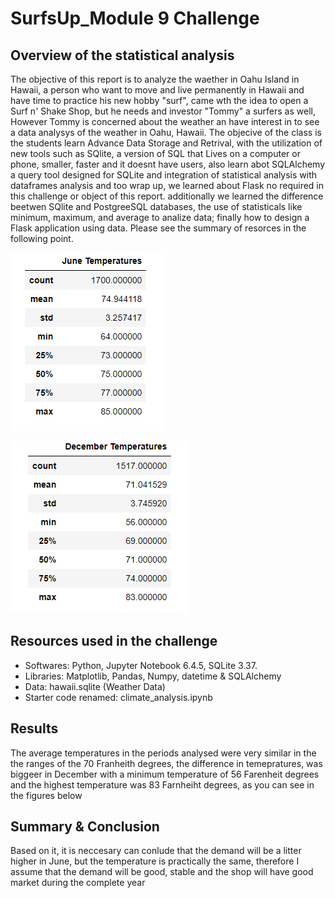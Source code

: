 # SurfsUp_Module 9 Challenge
##  Overview of the statistical analysis
The objective of this report is to analyze the waether in Oahu Island in Hawaii, a person who want to move and live permanently in Hawaii and have time to practice his new hobby "surf", came wth the idea to open a Surf n' Shake Shop, but he needs and investor "Tommy" a surfers as well, However Tommy is concerned about the weather an have interest in to see a data analysys of the weather in Oahu, Hawaii.
The objecive of the class is the students learn Advance Data Storage and Retrival, with the utilization of new tools such as SQlite, a version of SQL that Lives on a computer or phone, smaller, faster and it doesnt have users, also learn abot SQLAlchemy a query tool designed for SQLite and integration of statistical analysis with dataframes analysis and too wrap up, we learned about Flask no required in this challenge or object of this report. additionally we learned the difference beetwen SQlite and PostgreeSQL databases, the use of statisticals like minimum, maximum, and average to analize data; finally how to design a Flask application using data.
Please see the summary of resorces in the following point.

![This is and image](https://github.com/JJF1962/surfs_up/blob/main/Resources/Summary%20of%20statistics%20June.PNG)

![This is an image](https://github.com/JJF1962/surfs_up/blob/main/Resources/Summary%20of%20statistics%20December.PNG) 

##  Resources used in the challenge
* Softwares: Python, Jupyter Notebook 6.4.5, SQLite 3.37.
* Libraries: Matplotlib, Pandas, Numpy, datetime & SQLAlchemy
* Data: hawaii.sqlite (Weather Data)
* Starter code renamed: climate_analysis.ipynb
##  Results
The average temperatures in the periods analysed were very similar in the the ranges of the 70 Franheith degrees, the difference in temepratures, was biggeer in December with a minimum temperature of 56 Farenheit degrees and the highest temperature was 83 Farnheiht degrees, as you can see in the figures below 
##  Summary & Conclusion
Based on it, it is neccesary can conlude that the demand will be a litter higher in June, but the temperature is practically the same, therefore I assume that the demand will be good, stable and the shop will have good market during the complete year


